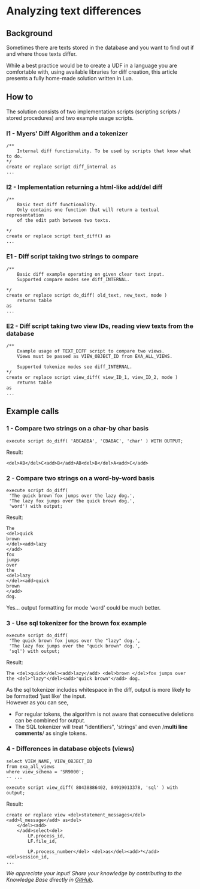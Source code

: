 # Analyzing text differences 
## Background

Sometimes there are texts stored in the database and you want to find out if and where those texts differ.

While a best practice would be to create a UDF in a language you are comfortable with, using available libraries for diff creation, this article presents a fully home-made solution written in Lua.

## How to

The solution consists of two implementation scripts (scripting scripts / stored procedures) and two example usage scripts.

### I1 - Myers' Diff Algorithm and a tokenizer


```"code-sql"
/**
	Internal diff functionality. To be used by scripts that know what to do.
*/
create or replace script diff_internal as
...
```
### I2 - Implementation returning a html-like add/del diff


```"code-sql"
/**
	Basic text diff functionality.
	Only contains one function that will return a textual representation
	of the edit path between two texts.

*/
create or replace script text_diff() as
... 
```
### E1 - Diff script taking two strings to compare


```"code-sql"
/**
	Basic diff example operating on given clear text input.
	Supported compare modes see diff_INTERNAL.

*/
create or replace script do_diff( old_text, new_text, mode )
	returns table
as
...
```
### E2 - Diff script taking two view IDs, reading view texts from the database


```"code-sql"
/**
	Example usage of TEXT_DIFF script to compare two views.
	Views must be passed as VIEW_OBJECT_ID from EXA_ALL_VIEWS.

	Supported tokenize modes see diff_INTERNAL.
*/
create or replace script view_diff( view_ID_1, view_ID_2, mode )
	returns table
as
... 
```
## Example calls

### 1 - Compare two strings on a char-by char basis


```"code-sql"
execute script do_diff( 'ABCABBA', 'CBABAC', 'char' ) WITH OUTPUT; 
```
Result:


```
<del>AB</del>C<add>B</add>AB<del>B</del>A<add>C</add> 
```
### 2 - Compare two strings on a word-by-word basis


```"code-sql"
execute script do_diff(  
 'The quick brown fox jumps over the lazy dog.',  
 'The lazy fox jumps over the quick brown dog.',  
 'word') with output; 
```
Result:


```
The
<del>quick
brown
</del><add>lazy
</add>
fox
jumps
over
the
<del>lazy
</del><add>quick
brown
</add>
dog. 
```
Yes... output formatting for mode 'word' could be much better.

### 3 - Use sql tokenizer for the brown fox example


```"code-sql"
execute script do_diff(  
 'The quick brown fox jumps over the "lazy" dog.',  
 'The lazy fox jumps over the "quick brown" dog.',  
 'sql') with output; 
```
Result:


```
The <del>quick</del><add>lazy</add> <del>brown </del>fox jumps over the <del>"lazy"</del><add>"quick brown"</add> dog. 
```
As the sql tokenizer includes whitespace in the diff, output is more likely to be formatted 'just like' the input.  
However as you can see,

* For regular tokens, the algorithm is not aware that consecutive deletions can be combined for output.
* The SQL tokenizer will treat "identifiers", 'strings' and even /**multi line comments**/ as single tokens.

### 4 - Differences in database objects (views)


```"code-sql"
select VIEW_NAME, VIEW_OBJECT_ID
from exa_all_views
where view_schema = 'SR9000';
-- ...

execute script view_diff( 80438886402, 84919013378, 'sql' ) with output; 
```
Result:


```
create or replace view <del>statement_messages</del><add>l_message</add> as<del>
	</del><add> 
	</add>select<del>
		LP.process_id,
		LF.file_id,
	
		LP.process_number</del> <del>as</del><add>*</add> <del>session_id,
...
```

*We appreciate your input! Share your knowledge by contributing to the Knowledge Base directly in [GitHub](https://github.com/exasol/public-knowledgebase).* 